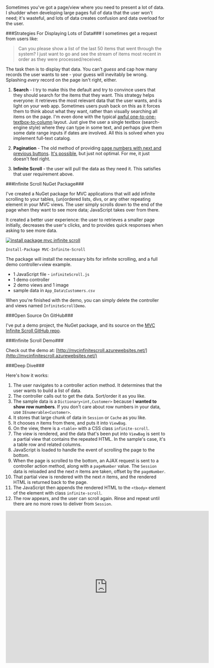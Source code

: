 <!--{Title:"ASP.NET MVC Infinite Scrolling - Lazy loading data onto your MVC view.", PublishedOn:"09-Nov-2014", Intro:"If you've got a large set of data that you want lazy loaded, here's one solution."}-->

Sometimes you've got a page/view where you need to present a lot of data. I shudder when developing large pages full of data that the user won't need; it's wasteful, and lots of data creates confusion and data overload for the user.

###Strategies For Displaying Lots of Data###
I sometimes get a request from users like:

> Can you please show a list of the last 50 items that went through the system? I just want to go and see the stream of items most recent in order as they were processed/received.

The task then is to display that data. You can't *guess* and cap how many records the user wants to see - your guess will inevitably be wrong. Splashing *every* record on the page isn't right, either.

1. **Search** - I try to make this the default and try to convince users that they should search for the items that they want. This strategy helps everyone: it retrieves the most relevant data that the user wants, and is light on your web app. Sometimes users push back on this as it forces them to think about what they want, rather than visually searching all items on the page. I'm even done with the typical [awful one-to-one-textbox-to-column](http://i.imgur.com/tJmf9CP.jpg) layout. Just give the user a single textbox (search-engine style) where they can type in some text, and perhaps give them some date range inputs if dates are involved. All this is solved when you implement full-text catalog. 

2. **Pagination** - The old method of providing [page numbers with next and previous buttons](http://i.imgur.com/YcZ3Tof.png). [It's possible](http://stackoverflow.com/questions/446196/how-do-i-do-pagination-in-asp-net-mvc), but just not optimal. For me, it just doesn't feel right.   
  
3. **Infinite Scroll** - the user will pull the data as they need it. This satisfies that user requirement above.

###Infinite Scroll NuGet Package###

I've created a NuGet package for MVC applications that will add infinite scrolling to your tables, (un)ordered lists, divs, or any other repeating element in your MVC views. The user simply scrolls down to the end of the page when they want to see more data; JavaScript takes over from there. 

It created a better user experience: the user to retrieves a smaller page initially, decreases the user's clicks, and to provides quick responses when asking to see more data.

[![install package mvc infinite scroll](http://i.imgur.com/Kdwax5q.jpg)](https://www.nuget.org/packages/MVC-Infinite-Scroll)

    Install-Package MVC-Infinite-Scroll

The package will install the necessary bits for infinite scrolling, and a full demo controller+view example. 

- 1 JavaScript file - `infiniteScroll.js`
- 1 demo controller
- 2 demo views and 1 image
- sample data in `App_Data\Customers.csv`

When you're finished with the demo, you can simply delete the controller and views named `InfiniteScrollDemo`.


###Open Source On GitHub###

I've put a demo project, the NuGet package, and its source on the [MVC Infinite Scroll GitHub repo](https://github.com/philoushka/Mvc-Infinite-Scroll-Grid).

###Infinite Scroll Demo###

Check out the demo at: [http://mvcinfinitescroll.azurewebsites.net/](http://mvcinfinitescroll.azurewebsites.net/)


###Deep Dive###

Here's how it works:

1. The user navigates to a controller action method. It determines that the user wants to build a list of data. 
2. The controller calls out to get the data. Sort/order it as you like. 
3. The sample data is a `Dictionary<int,Customer>` because I **wanted to show row numbers**. If you don't care about row numbers in your data, use `IEnumerable<Customer>`.
4. It stores that large chunk of data in `Session` or `Cache` as you like.
5. It chooses *n* items from there, and puts it into `ViewBag`.
6. On the view, there is a `<table>` with a CSS class `infinite-scroll`.
7. The view is rendered, and the data that's been put into `ViewBag` is sent to a partial view that contains the repeated HTML. In the sample's case, it's a table row and related columns. 
8. JavaScript is loaded to handle the event of scrolling the page to the bottom.
9. When the page is scrolled to the bottom, an AJAX request is sent to a controller action method, along with a `pageNumber` value. The `Session` data is reloaded and the next *n* items are taken, offset by the `pageNumber`.
10.  That partial view is rendered with the next *n* items, and the rendered HTML is returned back to the page.
11.  The JavaScript then appends the rendered HTML to the `<tbody>` element of the element with class `infinite-scroll`.
12.  The row appears, and the user can scroll again. Rinse and repeat until there are no more rows to deliver from `Session`.


<iframe src="http://gfycat.com/ifr/WelllitRealisticElephantbeetle" frameborder="0" scrolling="no" width="640" height="480" style="-webkit-backface-visibility: hidden;-webkit-transform: scale(1);" ></iframe>